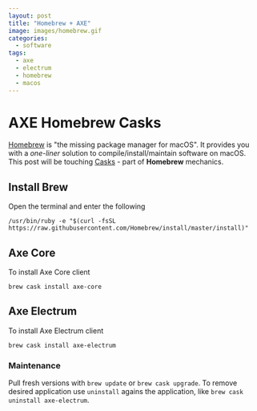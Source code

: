```yaml
---
layout: post
title: "Homebrew + AXE"
image: images/homebrew.gif
categories:
  - software
tags:
  - axe
  - electrum
  - homebrew
  - macos
---
```

# AXE Homebrew Casks

[Homebrew](https://brew.sh) is "the missing package manager for macOS". It provides you with a _one-liner_ solution to compile/install/maintain software on macOS. This post will be touching [Casks](https://github.com/Homebrew/homebrew-cask) - part of **Homebrew** mechanics.

## Install Brew

Open the terminal and enter the following

```
/usr/bin/ruby -e "$(curl -fsSL https://raw.githubusercontent.com/Homebrew/install/master/install)"
```

## Axe Core

To install Axe Core client

```
brew cask install axe-core
```

## Axe Electrum

To install Axe Electrum client

```
brew cask install axe-electrum
```

### Maintenance

Pull fresh versions with `brew update` or `brew cask upgrade`. To remove desired application use `uninstall` agains the application, like `brew cask uninstall axe-electrum`.
